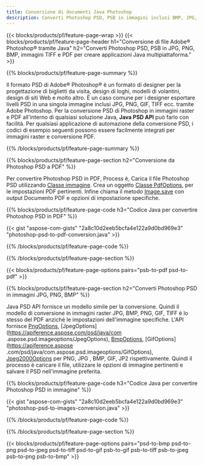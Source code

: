 ```yaml
---
title: Conversione di documenti Java Photoshop
description: Converti Photoshop PSD, PSB in immagini inclusi BMP, JPG, PNG, TIFF e PDF tramite la libreria Java.
---
```


{{< blocks/products/pf/feature-page-wrap >}}
{{< blocks/products/pf/feature-page-header h1="Conversione di file Adobe® Photoshop® tramite Java" h2="Converti Photoshop PSD, PSB in JPG, PNG, BMP, immagini TIFF e PDF per creare applicazioni Java multipiattaforma." >}}

{{% blocks/products/pf/feature-page-summary %}}

Il formato PSD di Adobe® Photoshop® è un formato di designer per la progettazione di biglietti da visita, design di loghi, modelli di volantini, design di siti Web e molto altro. È un caso comune per i designer esportare livelli PSD in una singola immagine inclusi JPG, PNG, GIF, TIFF ecc. tramite Adobe Photoshop. Per la conversione PSD di Photoshop in immagini raster e PDF all'interno di qualsiasi soluzione Java, **Java PSD API** può farlo con facilità. Per qualsiasi applicazione di automazione della conversione PSD, i codici di esempio seguenti possono essere facilmente integrati per immagini raster e conversione PDF.

{{% /blocks/products/pf/feature-page-summary  %}}

{{% blocks/products/pf/feature-page-section  h2="Conversione da Photoshop PSD a PDF" %}}

Per convertire Photoshop PSD in PDF, Process è, Carica il file Photoshop PSD utilizzando [Classe immagine](https://apiference.aspose.com/psd/java/com.aspose.psd/Image). Crea un oggetto [Classe PdfOptions](https://apiference.aspose.com/psd/java/com.aspose.psd.imageoptions/PdfOptions), per le impostazioni PDF pertinenti. Infine chiama il metodo [Image.save](https://apiference.aspose.com/psd/java/com.aspose.psd/Image#save-java.lang.String-com.aspose.psd.ImageOptionsBase-) con output Documento PDF e opzioni di impostazione specifiche.

{{% blocks/products/pf/feature-page-code h3="Codice Java per convertire Photoshop PSD in PDF" %}}

{{< gist "aspose-com-gists" "2a8c10d2eeb5bcfa4e122a9d0bd969e3" "photoshop-psd-to-pdf-conversion.java" >}}

{{% /blocks/products/pf/feature-page-code  %}}

{{% /blocks/products/pf/feature-page-section %}}

{{< blocks/products/pf/feature-page-options pairs="psb-to-pdf psd-to-pdf" >}}

{{% blocks/products/pf/feature-page-section  h2="Converti Photoshop PSD in immagini JPG, PNG, BMP" %}}

Java PSD API fornisce un modello simile per la conversione. Quindi il modello di conversione in immagini raster JPG, BMP, PNG, GIF, TIFF è lo stesso del PDF anziché le impostazioni dell'immagine specifiche. L'API fornisce [PngOptions](https://apiference.aspose.com/psd/java/com.aspose.psd.imageoptions/PngOptions), [JpegOptions](https://apiference.aspose.com/psd/java/com .aspose.psd.imageoptions/JpegOptions), [BmpOptions](https://apiference.aspose.com/psd/java/com.aspose.psd.imageoptions/BmpOptions), [GifOptions](https://apiference.aspose .com/psd/java/com.aspose.psd.imageoptions/GifOptions), [Jpeg2000Options](https://apiference.aspose.com/psd/java/com.aspose.psd.imageoptions/Jpeg2000Options) per PNG, JPG , BMP, GIF, JP2 rispettivamente. Quindi il processo è caricare il file, utilizzare le opzioni di immagine pertinenti e salvare il PSD nell'immagine preferita.

{{% blocks/products/pf/feature-page-code h3="Codice Java per convertire Photoshop PSD in immagine" %}}

{{< gist "aspose-com-gists" "2a8c10d2eeb5bcfa4e122a9d0bd969e3" "photoshop-psd-to-images-conversion.java" >}}

{{% /blocks/products/pf/feature-page-code  %}}

{{% /blocks/products/pf/feature-page-section %}}

{{< blocks/products/pf/feature-page-options pairs="psd-to-bmp psd-to-png psd-to-jpeg psd-to-tiff psd-to-gif psb-to-gif psb-to-tiff psb-to-jpeg psb-to-png psb-to-bmp" >}}
